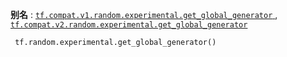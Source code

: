 **别名** : [ `tf.compat.v1.random.experimental.get_global_generator` ](/api_docs/python/tf/random/experimental/get_global_generator), [ `tf.compat.v2.random.experimental.get_global_generator` ](/api_docs/python/tf/random/experimental/get_global_generator)

```
 tf.random.experimental.get_global_generator() 
```

